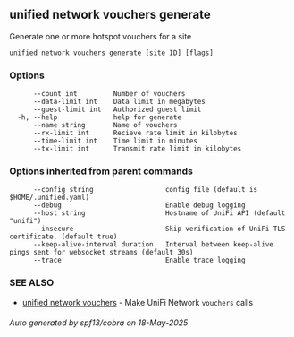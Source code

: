 ## unified network vouchers generate

Generate one or more hotspot vouchers for a site

```
unified network vouchers generate [site ID] [flags]
```

### Options

```
      --count int         Number of vouchers
      --data-limit int    Data limit in megabytes
      --guest-limit int   Authorized guest limit
  -h, --help              help for generate
      --name string       Name of vouchers
      --rx-limit int      Recieve rate limit in kilobytes
      --time-limit int    Time limit in minutes
      --tx-limit int      Transmit rate limit in kilobytes
```

### Options inherited from parent commands

```
      --config string                  config file (default is $HOME/.unified.yaml)
      --debug                          Enable debug logging
      --host string                    Hostname of UniFi API (default "unifi")
      --insecure                       Skip verification of UniFi TLS certificate. (default true)
      --keep-alive-interval duration   Interval between keep-alive pings sent for websocket streams (default 30s)
      --trace                          Enable trace logging
```

### SEE ALSO

* [unified network vouchers](unified_network_vouchers.md)	 - Make UniFi Network `vouchers` calls

###### Auto generated by spf13/cobra on 18-May-2025
